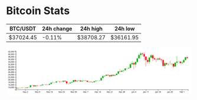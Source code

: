 # Bitcoin Stats

BTC/USDT|24h change|24h high|24h low|
|---|---|---|---|
|$37024.45|-0.11%|$38708.27|$36161.95|

<img src="./chart.svg">
